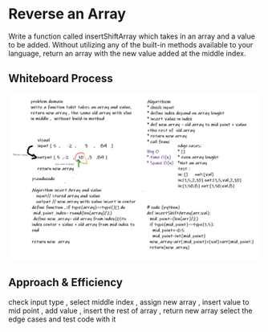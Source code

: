 # Reverse an Array
<!-- Description of the challenge -->
Write a function called insertShiftArray which takes in an array and a value to be added. Without utilizing any of the built-in methods available to your language, return an array with the new value added at the middle index.

## Whiteboard Process
<!-- Embedded whiteboard image -->
![sol image](cc2.PNG)

## Approach & Efficiency
<!-- What approach did you take?
 Discuss Why. What is the Big O space/time for this approach? -->
check input type  , select middle index  ,  assign new array , insert value to mid point , add value  , insert the rest of array   , return new array 
select the edge cases and test code with it 
